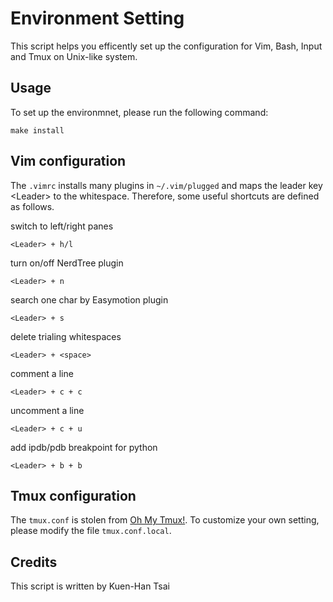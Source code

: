 Environment Setting
===================

This script helps you efficently set up the configuration for 
Vim, Bash, Input and Tmux on Unix-like system.

Usage
-----

To set up the environmnet, please run the following command:
``` 
make install
``` 


Vim configuration
-----------------
The `.vimrc` installs many plugins in `~/.vim/plugged` and maps the leader key \<Leader\> to the whitespace.
Therefore, some useful shortcuts are defined as follows.

switch to left/right panes
```
<Leader> + h/l
```

turn on/off NerdTree plugin
```
<Leader> + n
```

search one char by Easymotion plugin
```
<Leader> + s
```

delete trialing whitespaces
```
<Leader> + <space>
```

comment a line
```
<Leader> + c + c
```

uncomment a line
```
<Leader> + c + u
```

add ipdb/pdb breakpoint for python
```
<Leader> + b + b
```


Tmux configuration
------------------
The `tmux.conf` is stolen from [Oh My Tmux!](https://github.com/gpakosz/.tmux). 
To customize your own setting, please modify the file `tmux.conf.local`. 


Credits
-------

This script is written by Kuen-Han Tsai

